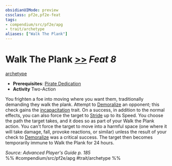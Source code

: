 ```yaml
---
obsidianUIMode: preview
cssclass: pf2e,pf2e-feat
tags:
- compendium/src/pf2e/apg
- trait/archetype
aliases: ["Walk The Plank"]
---
```

# Walk The Plank  [>>](chapter-9-playing-the-game.md#Actions "Two-Action") *Feat 8*  
[archetype](archetype.md "Archetype Feat Trait")  

- **Prerequisites**: [Pirate Dedication](pirate-dedication-apg.md)
- **Activity** Two-Action

You frighten a foe into moving where you want them, traditionally demanding they walk the plank. Attempt to [Demoralize](demoralize.md) an opponent; this check gains the [incapacitation](incapacitation.md "Incapacitation Effect Trait") trait. On a success, in addition to the normal effects, you can also force the target to [Stride](stride.md) up to its Speed. You choose the path the target takes, and it does so as part of your Walk the Plank action. You can't force the target to move into a harmful space (one where it will take damage, fall, provoke reactions, or similar) unless the result of your check to [Demoralize](demoralize.md) was a critical success. The target then becomes temporarily immune to Walk the Plank for 24 hours.

*Source: Advanced Player's Guide p. 185*  
%% #compendium/src/pf2e/apg #trait/archetype %%